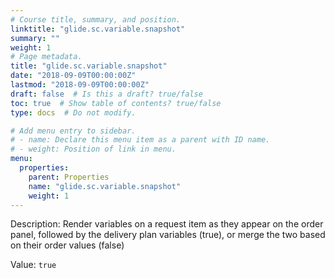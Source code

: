 ```yaml
---
# Course title, summary, and position.
linktitle: "glide.sc.variable.snapshot"
summary: ""
weight: 1
# Page metadata.
title: "glide.sc.variable.snapshot"
date: "2018-09-09T00:00:00Z"
lastmod: "2018-09-09T00:00:00Z"
draft: false  # Is this a draft? true/false
toc: true  # Show table of contents? true/false
type: docs  # Do not modify.

# Add menu entry to sidebar.
# - name: Declare this menu item as a parent with ID name.
# - weight: Position of link in menu.
menu:
  properties:
    parent: Properties
    name: "glide.sc.variable.snapshot"
    weight: 1
---
```


Description: Render variables on a request item as they appear on the order panel, followed by the delivery plan variables (true), or merge the two based on their order values (false)


Value: `true`